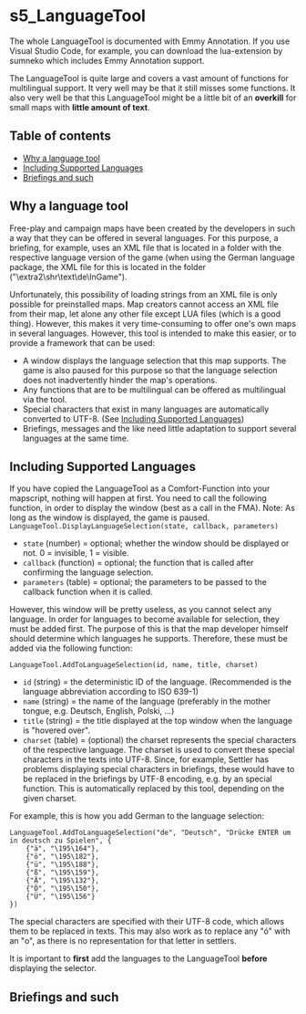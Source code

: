 # s5_LanguageTool
The whole LanguageTool is documented with Emmy Annotation. If you use Visual Studio Code, for example, you can download the lua-extension by sumneko which includes Emmy Annotation support.

The LanguageTool is quite large and covers a vast amount of functions for multilingual support. It very well may be that it still misses some functions. It also very well be that this LanguageTool might be a little bit of an **overkill** for small maps with **little amount of text**.

## Table of contents
* [Why a language tool](#why-a-language-tool)
* [Including Supported Languages](#including-supported-languages)
* [Briefings and such](#briefings-and-such)

## Why a language tool

Free-play and campaign maps have been created by the developers in such a way that they can be offered in several languages. For this purpose, a briefing, for example, uses an XML file that is located in a folder with the respective language version of the game (when using the German language package, the XML file for this is located in the folder ("\extra2\shr\text\de\InGame").

Unfortunately, this possibility of loading strings from an XML file is only possible for preinstalled maps. Map creators cannot access an XML file from their map, let alone any other file except LUA files (which is a good thing). However, this makes it very time-consuming to offer one's own maps in several languages.
However, this tool is intended to make this easier, or to provide a framework that can be used:

* A window displays the language selection that this map supports. The game is also paused for this purpose so that the language selection does not inadvertently hinder the map's operations.
* Any functions that are to be multilingual can be offered as multilingual via the tool.
* Special characters that exist in many languages are automatically converted to UTF-8. (See [Including Supported Languages](#including-supported-languages))
* Briefings, messages and the like need little adaptation to support several languages at the same time.

## Including Supported Languages

If you have copied the LanguageTool as a Comfort-Function into your mapscript, nothing will happen at first. You need to call the following function, in order to display the window (best as a call in the FMA). Note: As long as the window is displayed, the game is paused.
`LanguageTool.DisplayLanguageSelection(state, callback, parameters)`
* `state` (number) = optional; whether the window should be displayed or not. 0 = invisible, 1 = visible.
* `callback` (function) = optional; the function that is called after confirming the language selection.
* `parameters` (table) = optional; the parameters to be passed to the callback function when it is called.

However, this window will be pretty useless, as you cannot select any language.
In order for languages to become available for selection, they must be added first. The purpose of this is that the map developer himself should determine which languages he supports. Therefore, these must be added via the following function:

`LanguageTool.AddToLanguageSelection(id, name, title, charset)`
* `id` (string) = the deterministic ID of the language. (Recommended is the language abbreviation according to ISO 639-1)
* `name` (string) = the name of the language (preferably in the mother tongue, e.g. Deutsch, English, Polski, ...)
* `title` (string) = the title displayed at the top window when the language is "hovered over".
* `charset` (table) = (optional) the charset represents the special characters of the respective language. The charset is used to convert these special characters in the texts into UTF-8. Since, for example, Settler has problems displaying special characters in briefings, these would have to be replaced in the briefings by UTF-8 encoding, e.g. by an special function. This is automatically replaced by this tool, depending on the given charset.

For example, this is how you add German to the language selection: 
```
LanguageTool.AddToLanguageSelection("de", "Deutsch", "Drücke ENTER um in deutsch zu Spielen", {
    {"ä", "\195\164"},
    {"ö", "\195\182"},
    {"ü", "\195\188"},
    {"ß", "\195\159"},
    {"Ä", "\195\132"},
    {"Ö", "\195\150"},
    {"Ü", "\195\156"}
})
```
The special characters are specified with their UTF-8 code, which allows them to be replaced in texts. This may also work as to replace any "ó" with an "o", as there is no representation for that letter in settlers.

It is important to **first** add the languages to the LanguageTool **before** displaying the selector.

## Briefings and such

